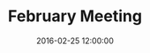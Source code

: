 ---
layout: post
title:  "February Meeting"
date:   2016-02-25 12:00:00
category: human-services-community-building
background: During this first meeting of the Human Services &amp; Community Building subcommittee we took a broad look at the subcommittee meeting schedule, reviewed outcomes from the January public meeting, and discussed the goals of this subcommittee.
agenda: human-services-and-community-building-agenda-2016-02-25.pdf
documents:
  - title: Meeting Packet
    doc-url: human-services-and-community-building-packet-2016-02-25.pdf
    doc-type: PDF
  - title: Meeting Slides
    doc-url: human-services-and-community-building-presentation-2016-02-25.pdf
    doc-type: PDF
  - title: Goals &amp; Objectives Matrix
    doc-url: goals-and-objectives-matrix-new-human-services-and-community-building.pdf
    doc-type: PDF
  - title: Infrastructure &amp; Facilities Notes from January Kick-Off Meeting
    doc-url: human-services-and-community-building-public-meeting-2016-01-26.pdf
    doc-type: PDF
minutes: human-services-and-community-building-minutes-2016-02-25.pdf
---